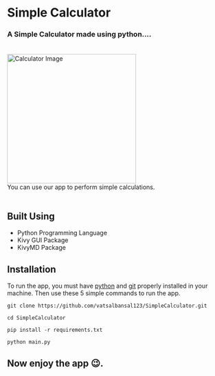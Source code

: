 # Simple Calculator

### **A Simple Calculator made using python....**<br><br>

<img src="https://user-images.githubusercontent.com/75211281/115039194-dbfa8c00-9eed-11eb-90f9-b5841c042ad7.png" alt="Calculator Image" width="300">
<br>You can use our app to perform simple calculations.
<br><br>

## **Built Using**

- Python Programming Language
- Kivy GUI Package
- KivyMD Package
  <br>

## **Installation**

To run the app, you must have [python](https://www.python.org/downloads/) and [git](https://git-scm.com/downloads) properly installed in your machine. Then use these 5 simple commands to run the app.

```
git clone https://github.com/vatsalbansal123/SimpleCalculator.git

cd SimpleCalculator

pip install -r requirements.txt

python main.py
```

## **Now enjoy the app 😉.**

